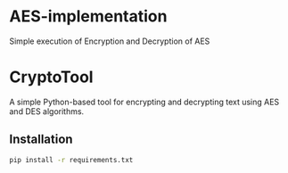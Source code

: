 # AES-implementation
Simple execution of Encryption and Decryption of AES


# CryptoTool
A simple Python-based tool for encrypting and decrypting text using AES and DES algorithms.

## Installation
```bash
pip install -r requirements.txt
